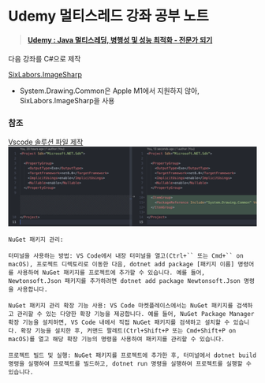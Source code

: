 # Udemy 멀티스레드 강좌 공부 노트
> #### [Udemy : Java 멀티스레딩, 병행성 및 성능 최적화 - 전문가 되기](https://www.udemy.com/course/java-multi-threading/?couponCode=KEEPLEARNING)
다음 강좌를 C#으로 제작


[SixLabors.ImageSharp](https://docs.sixlabors.com/index.html)
* System.Drawing.Common은 Apple M1에서 지원하지 않아, SixLabors.ImageSharp을 사용

### 참조

[Vscode 솔루션 파일 제작](https://stackoverflow.com/questions/36343223/create-c-sharp-sln-file-with-visual-studio-code)
![](./img/2024-03-16-02-26-34.png)

```
NuGet 패키지 관리:

터미널을 사용하는 방법: VS Code에서 내장 터미널을 열고(Ctrl+`` 또는 Cmd+`` on macOS), 프로젝트 디렉토리로 이동한 다음, dotnet add package [패키지 이름] 명령어를 사용하여 NuGet 패키지를 프로젝트에 추가할 수 있습니다. 예를 들어, Newtonsoft.Json 패키지를 추가하려면 dotnet add package Newtonsoft.Json 명령을 사용합니다.

NuGet 패키지 관리 확장 기능 사용: VS Code 마켓플레이스에서는 NuGet 패키지를 검색하고 관리할 수 있는 다양한 확장 기능을 제공합니다. 예를 들어, NuGet Package Manager 확장 기능을 설치하면, VS Code 내에서 직접 NuGet 패키지를 검색하고 설치할 수 있습니다. 확장 기능을 설치한 후, 커맨드 팔레트(Ctrl+Shift+P 또는 Cmd+Shift+P on macOS)를 열고 해당 확장 기능의 명령을 사용하여 패키지를 관리할 수 있습니다.

프로젝트 빌드 및 실행: NuGet 패키지를 프로젝트에 추가한 후, 터미널에서 dotnet build 명령을 실행하여 프로젝트를 빌드하고, dotnet run 명령을 실행하여 프로젝트를 실행할 수 있습니다.
```
